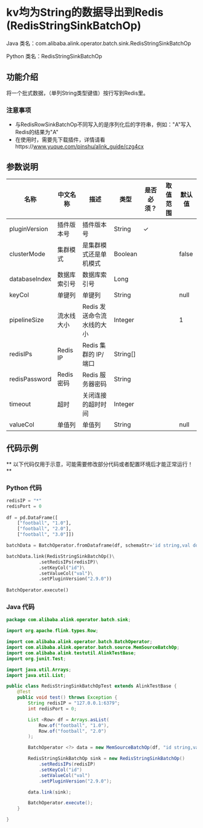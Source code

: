 # kv均为String的数据导出到Redis (RedisStringSinkBatchOp)
Java 类名：com.alibaba.alink.operator.batch.sink.RedisStringSinkBatchOp

Python 类名：RedisStringSinkBatchOp


## 功能介绍
将一个批式数据，（单列String类型键值）按行写到Redis里。
### 注意事项
- 与RedisRowSinkBatchOp不同写入的是序列化后的字符串，例如："A"写入Redis的结果为"A"
- 在使用时，需要先下载插件，详情请看https://www.yuque.com/pinshu/alink_guide/czg4cx

## 参数说明

| 名称 | 中文名称 | 描述 | 类型 | 是否必须？ | 取值范围 | 默认值 |
| --- | --- | --- | --- | --- | --- | --- |
| pluginVersion | 插件版本号 | 插件版本号 | String | ✓ |  |  |
| clusterMode | 集群模式 | 是集群模式还是单机模式 | Boolean |  |  | false |
| databaseIndex | 数据库索引号 | 数据库索引号 | Long |  |  |  |
| keyCol | 单键列 | 单键列 | String |  |  | null |
| pipelineSize | 流水线大小 | Redis 发送命令流水线的大小 | Integer |  |  | 1 |
| redisIPs | Redis IP | Redis 集群的 IP/端口 | String[] |  |  |  |
| redisPassword | Redis 密码 | Redis 服务器密码 | String |  |  |  |
| timeout | 超时 | 关闭连接的超时时间 | Integer |  |  |  |
| valueCol | 单值列 | 单值列 | String |  |  | null |

## 代码示例

** 以下代码仅用于示意，可能需要修改部分代码或者配置环境后才能正常运行！**

### Python 代码
```python
redisIP = "*"
redisPort = 0
		
df = pd.DataFrame([
    ["football", "1.0"],
    ["football", "2.0"],
    ["football", "3.0"]])

batchData = BatchOperator.fromDataframe(df, schemaStr='id string,val double')

batchData.link(RedisStringSinkBatchOp()\
			.setRedisIPs(redisIP)\
			.setKeyCol("id")\
			.setValueCol("val")\
			.setPluginVersion("2.9.0"))
			
BatchOperator.execute()
```
### Java 代码
```java
package com.alibaba.alink.operator.batch.sink;

import org.apache.flink.types.Row;

import com.alibaba.alink.operator.batch.BatchOperator;
import com.alibaba.alink.operator.batch.source.MemSourceBatchOp;
import com.alibaba.alink.testutil.AlinkTestBase;
import org.junit.Test;

import java.util.Arrays;
import java.util.List;

public class RedisStringSinkBatchOpTest extends AlinkTestBase {
	@Test
	public void test() throws Exception {
		String redisIP = "127.0.0.1:6379";
		int redisPort = 0;

		List <Row> df = Arrays.asList(
			Row.of("football", "1.0"),
			Row.of("football", "2.0")
		);

		BatchOperator <?> data = new MemSourceBatchOp(df, "id string,val string");

		RedisStringSinkBatchOp sink = new RedisStringSinkBatchOp()
			.setRedisIPs(redisIP)
			.setKeyCol("id")
			.setValueCol("val")
			.setPluginVersion("2.9.0");

		data.link(sink);

		BatchOperator.execute();
	}

}
```
